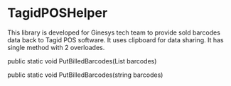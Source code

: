 # TagidPOSHelper
This library is developed for Ginesys tech team to provide sold barcodes data back to Tagid POS software.
It uses clipboard for data sharing.
It has single method with 2 overloades.

public static void PutBilledBarcodes(List <string> barcodes)
  
public static void PutBilledBarcodes(string barcodes)
